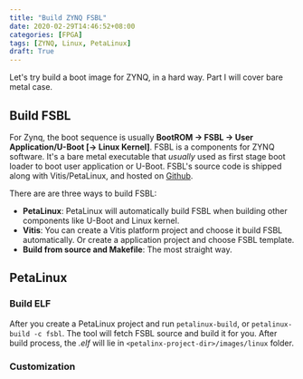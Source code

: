 ```yaml
---
title: "Build ZYNQ FSBL"
date: 2020-02-29T14:46:52+08:00
categories: [FPGA]
tags: [ZYNQ, Linux, PetaLinux]
draft: True
---
```


Let's try build a boot image for ZYNQ, in a hard way. Part I will cover bare metal case.

<!-- more -->

## Build FSBL

For Zynq, the boot sequence is usually **BootROM -> FSBL -> User Application/U-Boot [-> Linux Kernel]**. FSBL is a components for ZYNQ software. It's a bare metal executable that *usually* used as first stage boot loader to boot user application or U-Boot. FSBL's source code is shipped along with Vitis/PetaLinux, and hosted on [Github](https://github.com/Xilinx/embeddedsw).

There are are three ways to build FSBL:

* **PetaLinux**: PetaLinux will automatically build FSBL when building other components like U-Boot and Linux kernel.
* **Vitis**: You can create a Vitis platform project and choose it build FSBL automatically. Or create a application project and choose FSBL template.
* **Build from source and Makefile**: The most straight way.

## PetaLinux

### Build ELF

After you create a PetaLinux project and run `petalinux-build`, or `petalinux-build -c fsbl`. The tool will fetch FSBL source and build it for you. After build process, the *.elf* will lie in `<petalinx-project-dir>/images/linux` folder. 

### Customization

